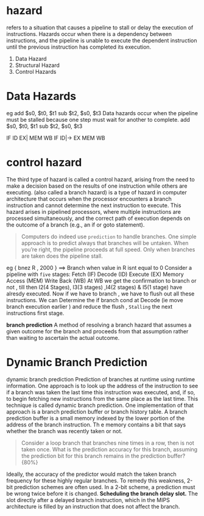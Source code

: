 # hazard 
refers to a situation that causes a pipeline to stall or delay the execution of instructions. Hazards occur when there is a dependency between instructions, and the pipeline is unable to execute the dependent instruction until the previous instruction has completed its execution.
1. Data Hazard 
2. Structural Hazard
3. Control Hazards

# Data Hazards
eg add $s0, $t0, $t1
sub $t2, $s0, $t3
Data hazards occur when the pipeline must be stalled because one step must wait for another to complete. 
add $s0, $t0, $t1
sub $t2, $s0, $t3

IF ID EX| MEM WB
   IF ID|-> EX MEM WB
# control hazard
The third type of hazard is called a control hazard, arising from the need to make a decision based on the results of one instruction while others are executing.
(also called a branch hazard) is a type of hazard in computer architecture that occurs when the processor encounters a branch instruction and cannot determine the next instruction to execute. This hazard arises in pipelined processors, where multiple instructions are processed simultaneously, and the correct path of execution depends on the outcome of a branch 
(e.g., an if or goto statement).
> Computers do indeed use `prediction` to handle branches. One simple approach is to predict always that branches will be untaken. When you’re right, the pipeline proceeds at full speed. Only when branches are taken does the pipeline stall.

eg { bnez R , 2000 } ==> Branch when value in R isnt equal to 0 
Consider a pipeline with `five` stages: 
Fetch (IF) Decode (ID) Execute (EX) Memory Access (MEM) Write Back (WB)
At WB we get the confirmation to branch or not , till then I2(4 Stages), I3(3 stages) ,I4(2 stages) & I5(1 stage) have alresdy executed.
Now if we have to branch , we have to flush out all these instructions.
We can Determine the if branch cond at Decode (ie move branch execution earlier ) and reduce the flush , `Stalling` the next instructions first stage.

**branch prediction** 
A method of resolving a branch hazard that assumes a given outcome for the branch and proceeds from that assumption rather than waiting to ascertain the actual outcome.

# Dynamic Branch Prediction 
dynamic branch prediction Prediction of branches at runtime using runtime information.
One approach is to look up the address of the instruction to see if a branch was taken the last time this instruction was executed, and, if so, to begin fetching new instructions from the same place as the last time. This technique is called dynamic branch prediction. 
One implementation of that approach is a branch prediction buffer or branch history table. A branch prediction buffer is a small memory indexed by the lower portion of the address of the branch instruction. Th e memory contains a bit that says whether the branch was recently taken or not.

> Consider a loop branch that branches nine times in a row, then is not taken
once. What is the prediction accuracy for this branch, assuming the prediction
bit for this branch remains in the prediction buffer?  {80%}

Ideally, the accuracy of the predictor would match the taken branch frequency for
these highly regular branches. To remedy this weakness, 2-bit prediction schemes
are often used. In a 2-bit scheme, a prediction must be wrong twice before it is changed.
**Scheduling the branch delay slot.** The slot directly after a delayed branch instruction, which in the
MIPS architecture is filled by an instruction that does not affect the branch.


